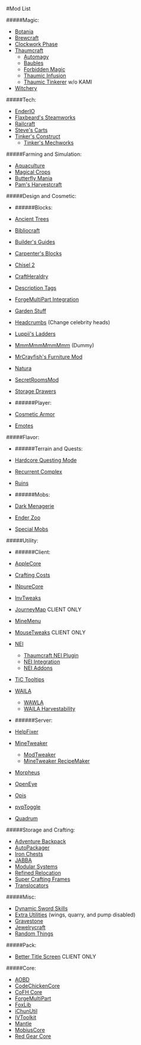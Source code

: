#Mod List

#####Magic:
* [Botania](http://vazkii.us/mod/Botania/)
* [Brewcraft](http://www.curse.com/mc-mods/minecraft/brewcraft)
* [Clockwork Phase](http://www.minecraftforum.net/forums/mapping-and-modding/minecraft-mods/2288839-clockwork-phase-1-7-10_1-0-time-magic-all-wrapped)
* [Thaumcraft](http://www.minecraftforum.net/forums/mapping-and-modding/minecraft-mods/1292130-thaumcraft-4-2-1-4-updated-2014-10-10)
  * [Automagy](http://www.minecraftforum.net/forums/mapping-and-modding/minecraft-mods/wip-mods/2125369-tc4-addon-automagy-automation-and-logistics-v0-16)
  * [Baubles](http://www.minecraftforum.net/forums/mapping-and-modding/minecraft-mods/1294623-baubles-1-0-1-10-updated-5-12-2014)
  * [Forbidden Magic](http://minecraft.curseforge.com/mc-mods/224237-forbidden-magic)
  * [Thaumic Infusion](http://www.minecraftforum.net/forums/mapping-and-modding/minecraft-mods/wip-mods/1445452-tc4-add-on-thaumic-infusion-public-beta-is-out)
  * [Thaumic Tinkerer](http://minecraft.curseforge.com/mc-mods/75598-thaumic-tinkerer) w/o KAMI
* [Witchery](http://www.minecraftforum.net/forums/mapping-and-modding/minecraft-mods/wip-mods/1445248-witchery-0-20-6)

#####Tech:
* [EnderIO](http://enderio.com/)
* [Flaxbeard's Steamworks](http://minecraft.curseforge.com/mc-mods/224867-flaxbeards-steam-power)
* [Railcraft](http://www.curse.com/mc-mods/minecraft/railcraft)
* [Steve's Carts](http://stevescarts.wikia.com/wiki/Steve's_Carts_Wiki)
* [Tinker's Construct](http://www.minecraftforum.net/forums/mapping-and-modding/minecraft-mods/2218638-tinkers-construct)
  * [Tinker's Mechworks](http://www.minecraftforum.net/forums/mapping-and-modding/minecraft-mods/2261817-tinkers-mechworks)

#####Farming and Simulation:
* [Aquaculture](http://minecraft.curseforge.com/mc-mods/60028-aquaculture)
* [Magical Crops](http://www.minecraftforum.net/forums/mapping-and-modding/minecraft-mods/1287451-magical-crops-farm-your-resources-3-2-0-now-with)
* [Butterfly Mania](http://www.minecraftforum.net/forums/mapping-and-modding/minecraft-mods/1284684-v1-2-1-butterfly-mania-150-unique-butterflies)
* [Pam's Harvestcraft](http://www.minecraftforum.net/forums/mapping-and-modding/minecraft-mods/1294413-pams-mods-dec-12th-harvestcraft-1-7-10d)

#####Design and Cosmetic:

* ######Blocks:
 * [Ancient Trees](https://github.com/MinecraftModArchive/Dendrology)
 * [Bibliocraft](http://www.bibliocraftmod.com/)
 * [Builder's Guides](http://www.minecraftforum.net/forums/mapping-and-modding/minecraft-mods/2166202-builders-guides-v1-0-0)
 * [Carpenter's Blocks](http://www.carpentersblocks.com/)
 * [Chisel 2](http://www.curse.com/mc-mods/minecraft/225236-chisel-2)
 * [CraftHeraldry](http://www.minecraftforum.net/forums/mapping-and-modding/minecraft-mods/2165317-craftheraldry-coats-of-arms-in-minecraft-over-1200)
 * [Description Tags](http://www.minecraftforum.net/forums/mapping-and-modding/minecraft-mods/2125698-description-tags)
 * [ForgeMultiPart Integration](http://www.minecraftforum.net/forums/mapping-and-modding/minecraft-mods/1295119-1-6-1-7-forge-forgemultipart-integration-v1-2-2-1)
 * [Garden Stuff](http://www.minecraftforum.net/forums/mapping-and-modding/minecraft-mods/2163513-garden-stuff-updated-aug-23-14)
 * [Headcrumbs](http://www.minecraftforum.net/forums/mapping-and-modding/minecraft-mods/2184837-headcrumbs-celebrities-heads-as-dungeon-loot-heads) (Change celebrity heads)
 * [Luppii's Ladders](http://www.minecraftforum.net/forums/mapping-and-modding/minecraft-mods/1294764-luppiis-ladders)
 * [MmmMmmMmmMmm](http://www.curse.com/mc-mods/minecraft/225738-mmmmmmmmmmmm) (Dummy)
 * [MrCrayfish's Furniture Mod](http://www.minecraftforum.net/forums/mapping-and-modding/minecraft-mods/1282349-mrcrayfishs-furniture-mod-v3-4-7-the-kitchen)
 * [Natura](http://www.minecraftforum.net/forums/mapping-and-modding/minecraft-mods/1294968-natura)
 * [SecretRoomsMod](http://www.minecraftforum.net/forums/mapping-and-modding/minecraft-mods/1276042-v4-6-3-v4-7-0-alpha-secretroomsmod-hidden-trapped)
 * [Storage Drawers](http://www.minecraftforum.net/forums/mapping-and-modding/minecraft-mods/2198533-storage-drawers-v1-2-0-updated-nov-29-14)

* ######Player:
 * [Cosmetic Armor](http://www.curse.com/mc-mods/minecraft/225812-cosmetic-armor)
 * [Emotes](http://www.minecraftforum.net/forums/mapping-and-modding/minecraft-mods/2214387-emotes-dance-wave-facepalm-gangnam-style)
 
#####Flavor:

* ######Terrain and Quests:
 * [Hardcore Questing Mode](http://www.curse.com/mc-mods/minecraft/hardcore-questing-mode)
 * [Recurrent Complex](http://www.curse.com/mc-mods/minecraft/223150-recurrent-complex)
 * [Ruins](http://atomicstryker.net/ruins.php)


* ######Mobs:
 * [Dark Menagerie](http://www.curse.com/mc-mods/minecraft/224039-dark-menagerie)
 * [Ender Zoo](http://enderio.com/)
 * [Special Mobs](http://www.curse.com/mc-mods/minecraft/special-mobs)

#####Utility:

* ######Client: 
 * [AppleCore](http://www.minecraftforum.net/forums/mapping-and-modding/minecraft-mods/2222837-applecore-an-api-for-modifying-the-food-and-hunger)
 * [Crafting Costs](http://www.curse.com/mc-mods/minecraft/224427-craftingcosts)
 * [INpureCore](http://www.minecraftforum.net/forums/mapping-and-modding/minecraft-mods/2196459-1-7-10-inpure-projects-denoflions-mods)
 * [InvTweaks](http://www.minecraftforum.net/forums/mapping-and-modding/minecraft-mods/1288184-inventory-tweaks-1-58-july-25)
 * [JourneyMap](http://www.minecraftforum.net/forums/mapping-and-modding/minecraft-mods/1278348-journeymap-5-0-1-realtime-mapping-in-game-or-in-a) CLIENT ONLY
 * [MineMenu](http://www.minecraftforum.net/forums/mapping-and-modding/minecraft-mods/2141720-minemenu-v1-2-0-radial-menu-nuff-said)
 * [MouseTweaks](http://minecraft.curseforge.com/mc-mods/60089-mouse-tweaks) CLIENT ONLY
 * [NEI](http://www.minecraftforum.net/forums/mapping-and-modding/minecraft-mods/1279956-chickenbones-mods)
   * [Thaumcraft NEI Plugin](http://www.minecraftforum.net/forums/mapping-and-modding/minecraft-mods/2237271-1-6-4-1-7-10-thaumcraft-nei-plugin-nei)
    * [NEI Integration](http://www.curse.com/mc-mods/minecraft/225251-nei-integration)
    * [NEI Addons](http://www.minecraftforum.net/forums/mapping-and-modding/minecraft-mods/1289113-nei-addons-v1-12-3-now-supports-botany-flower)
 * [TiC Tooltips](http://www.minecraftforum.net/forums/mapping-and-modding/minecraft-mods/1294501-tic-tooltips-in-game-tinkers-construct-tool)
 * [WAILA](http://www.curse.com/mc-mods/minecraft/waila)
   * [WAWLA](http://www.curse.com/mc-mods/minecraft/224712-wawla-what-are-we-looking-at)
    * [WAILA Harvestability](http://www.curse.com/mc-mods/minecraft/waila-harvestability)

* ######Server:
 * [HelpFixer](http://www.curse.com/mc-mods/minecraft/223797-helpfixer)
 * [MineTweaker](http://www.minecraftforum.net/forums/mapping-and-modding/minecraft-mods/1290366-1-6-4-1-7-x-minetweaker-3-customize-your)
   * [ModTweaker](http://www.minecraftforum.net/forums/mapping-and-modding/minecraft-mods/wip-mods/2093121-1-7-x-modtweaker-0-6-minetweaker-addon)
   * [MineTweaker RecipeMaker](http://minecraft.curseforge.com/mc-mods/226294-minetweaker-recipemaker)
 * [Morpheus](http://www.curse.com/mc-mods/minecraft/morpheus)
 * [OpenEye](http://openeye.openmods.info/download)
 * [Opis](http://www.curse.com/mc-mods/minecraft/opis)
 * [pvpToggle](http://www.curse.com/mc-mods/minecraft/223394-pvptoggle)
 * [Quadrum](http://www.curse.com/mc-mods/minecraft/223773-quadrum)

#####Storage and Crafting:
* [Adventure Backpack](http://www.minecraftforum.net/forums/mapping-and-modding/minecraft-mods/wip-mods/2252109-wip-adventure-backpack-mod-0-7-0-beta)
* [AutoPackager](http://www.curse.com/mc-mods/minecraft/221457-autopackager)
* [Iron Chests](https://github.com/progwml6/ironchest)
* [JABBA](http://www.curse.com/mc-mods/minecraft/jabba)
* [Modular Systems](https://github.com/TeamCoS/Modular-Systems/wiki)
* [Refined Relocation](http://www.minecraftforum.net/forums/mapping-and-modding/minecraft-mods/1293062-refined-relocation-1-0-6-solves-your)
* [Super Crafting Frames](http://www.curse.com/mc-mods/minecraft/super-crafting-frame)
* [Translocators](http://www.minecraftforum.net/forums/mapping-and-modding/minecraft-mods/1279956-chickenbones-mods)

#####Misc:
* [Dynamic Sword Skills](http://minecraft.curseforge.com/mc-mods/226360-dynamic-sword-skills)
* [Extra Utilities](http://www.minecraftforum.net/forums/mapping-and-modding/minecraft-mods/wip-mods/1443963-extra-utilities-v1-1-0k) (wings, quarry, and pump disabled)
* [Gravestone](http://www.minecraftforum.net/forums/mapping-and-modding/minecraft-mods/1288082-gravestone-mod-v2-11-1)
* [Jewelrycraft](http://www.minecraftforum.net/forums/mapping-and-modding/minecraft-mods/1293063-1-7-10-sp-mp-lan-jewelrycraft-custom-molten-metal)
* [Random Things](http://www.minecraftforum.net/forums/mapping-and-modding/minecraft-mods/1289551-1-6-x-1-7-2-1-7-10-random-things-2-1-5)

#####Pack:
* [Better Title Screen](http://www.curse.com/mc-mods/minecraft/224223-better-title-screen) CLIENT ONLY

#####Core:
*	[AOBD](http://www.minecraftforum.net/forums/mapping-and-modding/minecraft-mods/1293528-aobd-2-process-all-the-ores)
* [CodeChickenCore](http://chickenbones.net/Pages/links.html)
* [CoFH Core](http://minecraft.curseforge.com/mc-mods/69162-cofhcore)
* [ForgeMultiPart](https://github.com/Chicken-Bones/ForgeMultipart)
* [FoxLib](http://minecraft.curseforge.com/mc-mods/223291-foxlib)
* [iChunUtil](http://ichun.us/mods/ichunutil/)
* [IVToolkit](http://www.curse.com/mc-mods/minecraft/224535-ivtoolkit)
* [Mantle](http://www.minecraftforum.net/forums/mapping-and-modding/minecraft-mods/2218638-tinkers-construct)
* [MobiusCore](http://www.curse.com/mc-mods/minecraft/mobiuscore)
* [Red Gear Core](http://minecraft.curseforge.com/mc-mods/59694-chemcraft-core)
